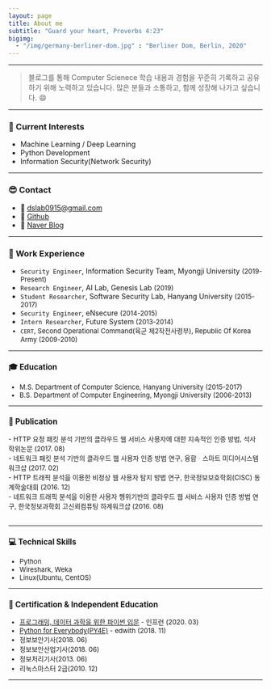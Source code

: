 ```yaml
---
layout: page
title: About me
subtitle: "Guard your heart, Proverbs 4:23"
bigimg:
  - "/img/germany-berliner-dom.jpg" : "Berliner Dom, Berlin, 2020"
---
```


---

> 블로그를 통해 Computer Scienece 학습 내용과 경험을 꾸준히 기록하고 공유하기 위해 노력하고 있습니다. 많은 분들과 소통하고, 함께 성장해 나가고 싶습니다. :smile:

---

### :dart: Current Interests
  - Machine Learning / Deep Learning
  - Python Development
  - Information Security(Network Security)

---

### :sunglasses: Contact
  - :email: dslab0915@gmail.com
  - :pushpin: [Github](https://github.com/choidslab)
  - :pushpin: [Naver Blog](https://blog.dslab.kr)

---

### :office: Work Experience
  - `Security Engineer`, Information Security Team, Myongji University <font size="2px">(2019-Present)</font>
  - `Research Engineer`, AI Lab, Genesis Lab <font size="2px">(2019)</font>
  - `Student Researcher`, Software Security Lab, Hanyang University <font size="2px">(2015-2017)</font>
  - `Security Engineer`, eNsecure <font size="2px">(2014-2015)</font>
  - `Intern Researcher`, Future System <font size="2px">(2013-2014)<font>
  - `CERT`, Second Operational Command(육군 제2작전사령부), Republic Of Korea Army <font size="2px">(2009-2010)</font>

---

### :mortar_board: Education
  - M.S. Department of Computer Science, Hanyang University <font size="2px">(2015-2017)</font>
  - B.S. Department of Computer Engineering, Myongji University <font size="2px">(2006-2013)</font>

---

### :pencil: Publication
<font size="2px">  
  - HTTP 요청 패킷 분석 기반의 클라우드 웹 서비스 사용자에 대한 지속적인 인증 방법, 석사 학위논문 (2017. 08)<br>
  - 네트워크 패킷 분석 기반의 클라우드 웹 사용자 인증 방법 연구, 융합ᆞ스마트 미디어시스템 워크샵 (2017. 02)<br>
  - HTTP 트래픽 분석을 이용한 비정상 웹 사용자 탐지 방법 연구, 한국정보보호학회(CISC) 동계학술대회 (2016. 12)<br>
  - 네트워크 트래픽 분석을 이용한 사용자 행위기반의 클라우드 웹 서비스 사용자 인증 방법 연구,  한국정보과학회 고신뢰컴퓨팅 하계워크샵 (2016. 08)<br>
</font><br>

---

### :computer: Technical Skills
  - Python
  - Wireshark, Weka
  - Linux(Ubuntu, CentOS)

---

### :scroll: Certification & Independent Education
  - [프로그래밍, 데이터 과학을 위한 파이썬 입문](https://drive.google.com/open?id=1nR7_vnOlPybom__wC3RLqdbXUrmSSVgw) - 인프런 (2020. 03)
  - [Python for Everybody(PY4E)](http://www.edwith.org/certificate/A20181126-360949?langCode=ko) - edwith (2018. 11)
  - 정보보안기사(2018. 06)
  - 정보보안산업기사(2018. 06)
  - 정보처리기사(2013. 06)
  - 리눅스마스터 2급(2010. 12)
 
---
